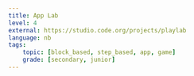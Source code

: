 ```yaml
---
title: App Lab
level: 4
external: https://studio.code.org/projects/playlab
language: nb
tags:
    topic: [block_based, step_based, app, game]
    grade: [secondary, junior]
---
```

